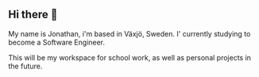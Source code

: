 ## Hi there 👋

My name is Jonathan, i'm based in Växjö, Sweden. I' currently studying to become a Software Engineer.

This will be my workspace for school work, as well as personal projects in the future.
<!--
**jnjuniper/jnjuniper** is a ✨ _special_ ✨ repository because its `README.md` (this file) appears on your GitHub profile.

Here are some ideas to get you started:

- 🔭 I’m currently working on ...
- 🌱 I’m currently learning ...
- 👯 I’m looking to collaborate on ...
- 🤔 I’m looking for help with ...
- 💬 Ask me about ...
- 📫 How to reach me: ...
- 😄 Pronouns: ...
- ⚡ Fun fact: ...
-->
